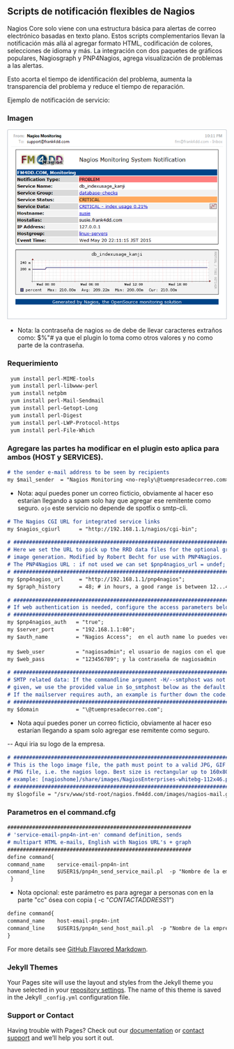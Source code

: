 ## Scripts de notificación flexibles de Nagios


Nagios Core solo viene con una estructura básica para alertas de correo electrónico basadas en texto plano. Estos scripts complementarios llevan la notificación más allá al agregar formato HTML, codificación de colores, selecciones de idioma y más. La integración con dos paquetes de gráficos populares, Nagiosgraph y PNP4Nagios, agrega visualización de problemas a las alertas.

Esto acorta el tiempo de identificación del problema, aumenta la transparencia del problema y reduce el tiempo de reparación.

Ejemplo de notificación de servicio:

### Imagen

![Ejemplo](/images/ejemplo.png)

- Nota: la contraseña de nagios `no` de debe de llevar caracteres extraños como: $%"# ya que el plugin lo toma como otros valores y no como parte de la contraseña.

### Requerimiento

```markdown
 yum install perl-MIME-tools
 yum install perl-libwww-perl
 yum install netpbm
 yum install perl-Mail-Sendmail
 yum install perl-Getopt-Long
 yum install perl-Digest
 yum install perl-LWP-Protocol-https
 yum install perl-File-Which
```

### Agregare las partes ha modificar en el plugin esto aplica para ambos (HOST y SERVICES).

```markdown
# the sender e-mail address to be seen by recipients
my $mail_sender  = "Nagios Monitoring <no-reply\@tuempresadecorreo.com>";
```
- Nota: aquí puedes poner un correo ficticio, obviamente al hacer eso estarían llegando a spam solo hay que agregar ese remitente como seguro.
`ojo` este servicio no depende de spotfix o smtp-cli.

```markdown
# The Nagios CGI URL for integrated service links
my $nagios_cgiurl      = "http://192.168.1.1/nagios/cgi-bin";
```

```markdown
# ########################################################################
# Here we set the URL to pick up the RRD data files for the optional graph
# image generation. Modified by Robert Becht for use with PNP4Nagios.
# The PNP4Nagios URL : if not used we can set $pnp4nagios_url = undef;
# ########################################################################
my $pnp4nagios_url     = "http://192.168.1.1/pnp4nagios";
my $graph_history      = 48; # in hours, a good range is between 12...48
``` 

```markdown
# ########################################################################
# If web authentication is needed, configure the access parameters below:
# ########################################################################
my $pnp4nagios_auth   = "true";
my $server_port       = "192.168.1.1:80";
my $auth_name         = "Nagios Access";  en el auth name lo puedes ver en cat/etc/httpd/conf.d/pnp4nagios.conf (AuthName "Nagios Access")

my $web_user          = "nagiosadmin"; el usuario de nagios con el que accedes a la web
my $web_pass          = "123456789"; y la contraseña de nagiosadmin
```  


```markdown
# ########################################################################
# SMTP related data: If the commandline argument -H/--smtphost was not
# given, we use the provided value in $o_smtphost below as the default.
# If the mailserver requires auth, an example is further down the code.
# ########################################################################
my $domain            = "\@tuempresadecorreo.com";
```

- Nota aquí puedes poner un correo ficticio, obviamente al hacer eso estarían llegando a spam solo agregar ese remitente como seguro.


-- Aqui iria su logo de la empresa.

```markdown
# ########################################################################
# This is the logo image file, the path must point to a valid JPG, GIF or
# PNG file, i.e. the nagios logo. Best size is rectangular up to 160x80px.
# example: [nagioshome]/share/images/NagiosEnterprises-whitebg-112x46.png
# ########################################################################
my $logofile = "/srv/www/std-root/nagios.fm4dd.com/images/nagios-mail.gif";
```

### Parametros en el command.cfg

```markdown
###########################################################
# 'service-email-pnp4n-int-en' command definition, sends
# multipart HTML e-mails, English with Nagios URL's + graph
###########################################################
define command{
command_name    service-email-pnp4n-int
command_line    $USER1$/pnp4n_send_service_mail.pl  -p "Nombre de la empresa, o lo que quieras poner."  -r "$CONTACTEMAIL$"  -c "$CONTACTADDRESS1$" -f graph -u -l es  
 }
```
- Nota opcional: este parámetro es para agregar a personas con en la parte "cc" ósea con copia ( -c "$CONTACTADDRESS1$")

 ```markdown
define command{
command_name    host-email-pnp4n-int
command_line    $USER1$/pnp4n_send_host_mail.pl  -p "Nombre de la empresa, o lo que quieras poner."  -r "$CONTACTEMAIL$"  -c "$CONTACTADDRESS1$" -f graph -u -l es 
}
```




For more details see [GitHub Flavored Markdown](https://guides.github.com/features/mastering-markdown/).

### Jekyll Themes

Your Pages site will use the layout and styles from the Jekyll theme you have selected in your [repository settings](https://github.com/sistemmsn/nagios-notification/settings). The name of this theme is saved in the Jekyll `_config.yml` configuration file.

### Support or Contact



Having trouble with Pages? Check out our [documentation](nagios.fm4dd.com) or [contact support](https://github.com/contact) and we’ll help you sort it out.
